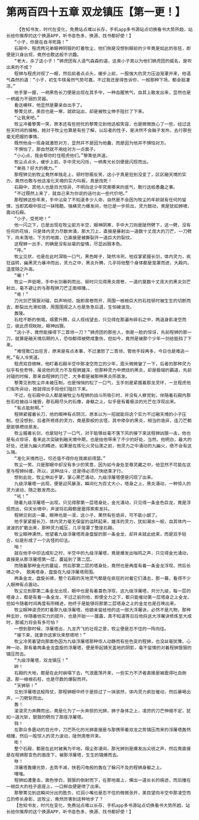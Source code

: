 # 第两百四十五章 双龙镇压【第一更！】
        【告知书友，时代在变化，免费站点难以长存，手机app多书源站点切换看书大势所趋，站长给你推荐的这个换源APP，听书音色多、换源、找书都好使！】
       “小子，你是在自寻死路！”
       石殿中，程虎两兄弟眼神阴狠的盯着牧尘，他们倒是没想到眼前的少年竟是如此的张狂，即便是只身出现，竟然也敢这般不识趣。
       “老大，杀了这小子！”狮虎团有人语气森森的道，这臭小子真以为他们狮虎团的威名，是吹出来的不成？
       程狮与程虎对视了一眼，然后前者点点头，缓步上前，一股强大的灵力压迫笼罩开来，他语气森然的道：“小子，初生牛犊虽然气势可嘉，不过我还是得告诉你，一般那种下场，都会挺凄凉。”
       他手掌一握，一柄黑色长刀便是出现在其手中，一种血腥煞气，自其上散发出来，显然也是一柄威力不弱的灵器。
       看这模样，他显然是要亲自出手了。
       黎箐见状，美目也是一寒，就欲站出，却是被牧尘伸手阻拦了下来。
       “让我来吧。”
       牧尘冲着黎箐一笑，原本还有些担忧的黎箐见到他这般笑容，也是微微放心了一些，经过这些天时间的接触，她对于牧尘也算是有些了解，以后者的性子，是决然不会脑子发热，去行那些毫无把握的事情。
       既然他会一现身就激怒对方，显然并不是因为他蠢，而是因为他并不惧怕对方。
       不惧怕了，那自然就不用给对方一点面子。
       “小心点，我会帮你盯住程虎他们。”黎箐低声道。
       牧尘点点头，缓步上前，手中灵光闪烁，一柄青光长剑便是闪现而出。
       “单挑？好大的魄力。”
       那程狮见到牧尘竟然单独走上，顿时怒极反笑，这小子真是狂到没变了，区区融天境的实力，竟然也敢与他这准化天境的实力叫板，真是找死！
       石殿中，其他人也是目光惊异，不明白这少年究竟哪来的底气，敢行这般愚蠢之事。
       “不过既然上来了，就自己来为你说的话付出一些代价吧。”
       那程狮这些年来，手中沾染了不知道多少人命，自然是不会因为牧尘的年龄就有任何的留情，当即其眼中掠过一抹残酷，强横灵力爆发间，他已是一步掠出，灵力鼓动，竟是犹如狮啸，震动石殿。
       “小子，受死吧！”
       他一闪之下，已是出现在牧尘前方半空，眼神阴寒，手中大刀则是陡然劈下，这一劈，没有任何的花俏，只是体内灵力尽数奔涌，那大刀上，直接是暴射出一道数十丈庞大的刀芒，一刀劈下，尚未落地，下方的地面，已直接是被撕裂开一道巨大的裂纹。
       这程狮一出手，的确是没有丝毫的留情，尽显凶狠本色。
       “呼。”
       牧尘见状，也是在此时深吸一口气，黑色眸子，陡然冷冽，他双掌紧握长剑，体内灵力，疯狂运转，幽黑灵力暴冲而出，灵力之中，黑炎升腾，几乎将他整个身体都是笼罩而进，大殿内，温度随之升高。
       “唰！”
       牧尘一声低喝，手中长剑暴刺而出，顿时只见得黑炎席卷，一道约莫数十丈庞大的黑炎剑芒射出，毫不避让的与那程狮刀芒正面相撞。、
       “嘭！”
       刀光剑芒狠狠对碰，巨声响彻，旋即席卷而开，周围一根根巨大的石柱顿时被生生的切断而去，断裂出光滑如镜，周围围观之人也是急急后退，生怕被波及。
       轰隆。
       石柱不断的倒塌，烟雾升腾，众人视线望去，只见得在那遍布碎石之中，两道身影凌空而立，彼此虎视眈眈，眼神凶狠。
       “这小子，竟然能接得下二首领一刀？”狮虎团的那些人，倒是一脸的惊讶，先前程狮的那一刀，就算是融天境后期的人，恐怕都得被劈成重伤，但如今，竟然是被那个少年一剑给抵挡了下来。
       “难怪敢口出狂言，原来是有点本事，不过激怒了二首领，管他手段再多，今日也是难逃一死。”有人冷笑道。
       程虎双目微眯，他盯着石殿半空中那凌空而立的少年，眉头微微皱了一下，后者的那种灵力似乎有些奇特，虽说他的灵力不及程狮雄浑，但那种灵力中燃烧的黑炎，却是极端的霸道，先前对碰的时候，那来自程狮的刀芒，大多都是被那种黑炎所蒸发。
       黎箐见到牧尘并未被压制，也是悄悄的松了一口气，玉手则是紧握着那龙灵环，一旦程虎他们有所异动，她就得出手将他们阻拦下来。
       不过，在石殿中众人都是被牧尘与程狮的战斗所吸引时，并没有人察觉到，伴随着石殿内那些石柱被战斗摧毁，那石殿尽头的石像，身躯之上，似乎是有着极淡的光芒在浮现出来。
       “有点能耐啊。”
       程狮紧握着长刀，他的眼神有点阴沉，原本以为一招就能将这个实力不过融天境的小子压制，但没想到，后者所修炼的灵力，竟是那般的古怪，其中掺杂的黑炎，相当的诡异，连刀芒都是能够燃烧蒸发。
       牧尘握着长剑，也是轻吐了一口气，对于能够丝毫不落下风的接下来这程狮凶狠一击，他也是有点惊讶，看来此次突破到融天境中期，也是给他带来了不少的好处，当然，他明白，最大的好处，还是九幽火的精进，如果是在炼化火灵仙莲之前，他灵力之中涌动的九幽火，绝不会有这么强。
       “准化天境而已，可还值不得你在我面前得瑟。”
       牧尘一笑，只是那眼中却没有多少的笑意，因为如今身处至尊灵藏之中，他显然不可能在这里与程狮纠缠，所以，这种战斗，还是得必须尽快结束才行。
       想到此处，牧尘伸出手掌，掌心黑芒涌动，九级浮屠塔便是闪现了出来。
       九级浮屠塔一出现，便是迎风暴涨，瞬间化为百丈大小，塔身之上，黑炎涌动，一种惊人的灵力波动，随之散发而出。
       “吼！”
       随着九级浮屠塔一出现，只见得那第一层塔身处，金光涌动，只见得一条金色巨龙，竟是浮现而出，仰天长啸中，声波将石殿都是震得索索发抖。
       程狮见到这一幕，眼神也是一凛，这小子，果然有些诡异，可不能小觑了。
       他手掌紧握长刀，体内灵力毫无保留的运转起来，雄浑的灵力，犹如潮水一般，自其体内一波波的扩散出来，那种灵力威压，几乎笼罩了整座石殿。
       牧尘眼神漠然，他望着九级浮屠塔周身盘旋的那一条金龙，却并未就此结束，而是双手轻合，似是形成了一个古怪的印法。
       嗡！
       就在他手中印法成形之时，半空中的九级浮屠塔，竟是爆发出嗡鸣之声，只见得金光涌动，直接是从那浮屠塔第一层，蔓延到了第二层。
       而随着那种金光的蔓延，然后那第二层的塔身处，竟然也是再度有着一条金龙浮现，然后长啸之中， 脱离塔身，盘旋在九级浮屠塔周围。
       两条金龙，盘旋长啸，整个石殿的天地灵气都是在疯狂的对着它们涌去，那一幕，看得不少人眼神有点震动。
       牧尘见到那第二条金龙出现，眼中也是有着喜色浮现，这九级浮屠塔，共分九级，每一层的塔身上，都是有着一条金龙，不过之前的他，即便全力之下，都只能催动第一层塔身之上金龙，但如今随着时间再度有所精进，他终于是能够将那第二层塔身之上的金龙也是召唤出来。
       牧尘眼神滚烫的盯着那九级浮屠塔，他娘亲留给他的这一部大浮屠诀，必然不是凡物，那种种玄妙，伴随着他实力的提升，也是开始一一展露，真不知道等日后他将这大浮屠诀修炼至大成时，那威力将会有多可怕？
       一想到那时候，浮屠塔出，九龙齐飞的壮观之景，牧尘便是忍不住的一阵向往。
       “接下来，就拿你这家伙来祭塔吧！”
       牧尘冷笑着望向那面色因为九级浮屠塔那种惊人动静而有些色变的程狮，也没丝毫犹豫，心神一动，那有着两条金龙盘旋的浮屠塔，便是带起铺天盖地的阴影，毫不留情的对着程狮狠狠的镇压而去。
       “九级浮屠塔，双龙镇压！”
       砰！
       石殿的大地，都是在此时崩塌下去，气浪震荡开来，一些实力不济者直接是被震得吐血倒退，那一根根石柱，也是尽数的爆裂而开。
       “天狮斩！”
       见到浮屠塔这般阵仗，那程狮眼中终于是掠过了一抹骇然，体内灵力疯狂催动，然后暴喝出声，一刀劈斩而出。
       轰！
       滚滚灵力奔腾而出，竟是化为了一头奔掠的光狮，狮子身体之上，凌厉的刀芒伸缩不定，犹如一道光斩，狠狠的劈向了那座浮屠塔。
       铛！
       在那众多震动的目光中，刀芒所化的光狮直接是与那携带着双龙之势镇压而来的浮屠塔轰然相撞，然后一股惊人的灵力波动，陡然席卷开来。
       嘭！
       整个石殿，都是在此时被夷为平地，烟尘弥漫间，那光狮则是爆发出尖锐之声，然后竟直接是在程狮那变色的面庞下，被那浮屠塔，生生的镇爆而去。
       咻！
       浮屠塔轰爆光势，去势不减，快若闪电般的轰在了躲闪不及的程狮身躯之上。
       噗嗤。
       程狮如遭重击，面色惨白，狠狠的倒射而下，在那地面上，搽出一道长长的痕迹，而后撞在一根巨大的柱子底座上，一口鲜血便是喷了出来。
       那黎箐见到这瞬间分出的胜负，红润小嘴也是忍不住的微微张开，美目望向半空中那凌空而立的修长身影，这牧尘，竟然厉害到这种地步了？
       【告知书友，时代在变化，免费站点难以长存，手机app多书源站点切换看书大势所趋，站长给你推荐的这个换源APP，听书音色多、换源、找书都好使！】